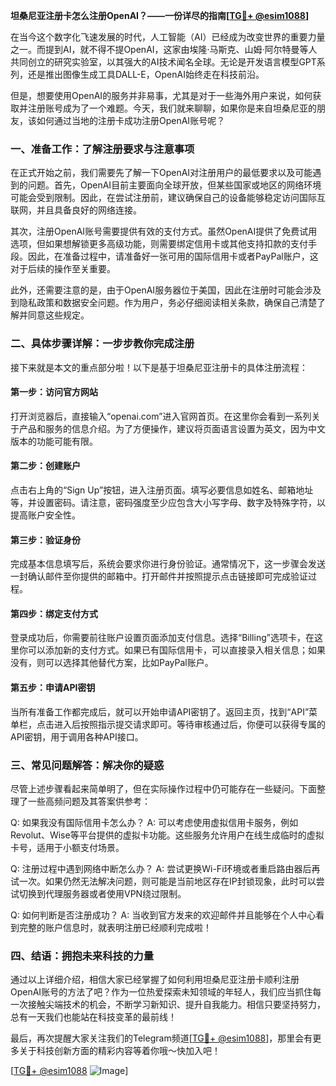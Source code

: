 **坦桑尼亚注册卡怎么注册OpenAI？——一份详尽的指南[[TG💪+ @esim1088](https://t.me/s/esim1088)]**

在当今这个数字化飞速发展的时代，人工智能（AI）已经成为改变世界的重要力量之一。而提到AI，就不得不提OpenAI，这家由埃隆·马斯克、山姆·阿尔特曼等人共同创立的研究实验室，以其强大的AI技术闻名全球。无论是开发语言模型GPT系列，还是推出图像生成工具DALL-E，OpenAI始终走在科技前沿。

但是，想要使用OpenAI的服务并非易事，尤其是对于一些海外用户来说，如何获取并注册账号成为了一个难题。今天，我们就来聊聊，如果你是来自坦桑尼亚的朋友，该如何通过当地的注册卡成功注册OpenAI账号呢？

### 一、准备工作：了解注册要求与注意事项

在正式开始之前，我们需要先了解一下OpenAI对注册用户的最低要求以及可能遇到的问题。首先，OpenAI目前主要面向全球开放，但某些国家或地区的网络环境可能会受到限制。因此，在尝试注册前，建议确保自己的设备能够稳定访问国际互联网，并且具备良好的网络连接。

其次，注册OpenAI账号需要提供有效的支付方式。虽然OpenAI提供了免费试用选项，但如果想解锁更多高级功能，则需要绑定信用卡或其他支持扣款的支付手段。因此，在准备过程中，请准备好一张可用的国际信用卡或者PayPal账户，这对于后续的操作至关重要。

此外，还需要注意的是，由于OpenAI服务器位于美国，因此在注册时可能会涉及到隐私政策和数据安全问题。作为用户，务必仔细阅读相关条款，确保自己清楚了解并同意这些规定。

### 二、具体步骤详解：一步步教你完成注册

接下来就是本文的重点部分啦！以下是基于坦桑尼亚注册卡的具体注册流程：

#### 第一步：访问官方网站

打开浏览器后，直接输入“openai.com”进入官网首页。在这里你会看到一系列关于产品和服务的信息介绍。为了方便操作，建议将页面语言设置为英文，因为中文版本的功能可能有限。

#### 第二步：创建账户

点击右上角的“Sign Up”按钮，进入注册页面。填写必要信息如姓名、邮箱地址等，并设置密码。请注意，密码强度至少应包含大小写字母、数字及特殊字符，以提高账户安全性。

#### 第三步：验证身份

完成基本信息填写后，系统会要求你进行身份验证。通常情况下，这一步骤会发送一封确认邮件至你提供的邮箱中。打开邮件并按照提示点击链接即可完成验证过程。

#### 第四步：绑定支付方式

登录成功后，你需要前往账户设置页面添加支付信息。选择“Billing”选项卡，在这里你可以添加新的支付方式。如果已有国际信用卡，可以直接录入相关信息；如果没有，则可以选择其他替代方案，比如PayPal账户。

#### 第五步：申请API密钥

当所有准备工作都完成后，就可以开始申请API密钥了。返回主页，找到“API”菜单栏，点击进入后按照指示提交请求即可。等待审核通过后，你便可以获得专属的API密钥，用于调用各种API接口。

### 三、常见问题解答：解决你的疑惑

尽管上述步骤看起来简单明了，但在实际操作过程中仍可能存在一些疑问。下面整理了一些高频问题及其答案供参考：

Q: 如果我没有国际信用卡怎么办？
A: 可以考虑使用虚拟信用卡服务，例如Revolut、Wise等平台提供的虚拟卡功能。这些服务允许用户在线生成临时的虚拟卡号，适用于小额支付场景。

Q: 注册过程中遇到网络中断怎么办？
A: 尝试更换Wi-Fi环境或者重启路由器后再试一次。如果仍然无法解决问题，则可能是当前地区存在IP封锁现象，此时可以尝试切换到代理服务器或者使用VPN绕过限制。

Q: 如何判断是否注册成功？
A: 当收到官方发来的欢迎邮件并且能够在个人中心看到完整的账户信息时，就表明注册已经顺利完成啦！

### 四、结语：拥抱未来科技的力量

通过以上详细介绍，相信大家已经掌握了如何利用坦桑尼亚注册卡顺利注册OpenAI账号的方法了吧？作为一位热爱探索未知领域的年轻人，我们应当抓住每一次接触尖端技术的机会，不断学习新知识、提升自我能力。相信只要坚持努力，总有一天我们也能站在科技变革的最前线！

最后，再次提醒大家关注我们的Telegram频道[[TG💪+ @esim1088](https://t.me/s/esim1088)]，那里会有更多关于科技创新方面的精彩内容等着你哦～快加入吧！

[[TG💪+ @esim1088](https://t.me/s/esim1088) ![Image](https://i.postimg.cc/4NQfJmqS/Snipaste-2025-05-13-00-14-12.png)]